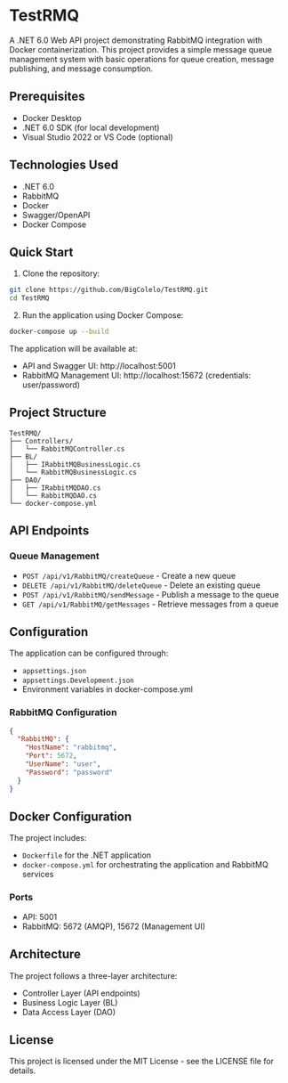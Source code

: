 # TestRMQ

A .NET 6.0 Web API project demonstrating RabbitMQ integration with Docker containerization. This project provides a simple message queue management system with basic operations for queue creation, message publishing, and message consumption.

## Prerequisites

- Docker Desktop
- .NET 6.0 SDK (for local development)
- Visual Studio 2022 or VS Code (optional)

## Technologies Used

- .NET 6.0
- RabbitMQ
- Docker
- Swagger/OpenAPI
- Docker Compose

## Quick Start

1. Clone the repository:
```bash
git clone https://github.com/BigColelo/TestRMQ.git
cd TestRMQ
```

2. Run the application using Docker Compose:
```bash
docker-compose up --build
```

The application will be available at:
- API and Swagger UI: http://localhost:5001
- RabbitMQ Management UI: http://localhost:15672 (credentials: user/password)

## Project Structure

```
TestRMQ/
├── Controllers/
│   └── RabbitMQController.cs
├── BL/
│   ├── IRabbitMQBusinessLogic.cs
│   └── RabbitMQBusinessLogic.cs
├── DAO/
│   ├── IRabbitMQDAO.cs
│   └── RabbitMQDAO.cs
└── docker-compose.yml
```

## API Endpoints

### Queue Management
- `POST /api/v1/RabbitMQ/createQueue` - Create a new queue
- `DELETE /api/v1/RabbitMQ/deleteQueue` - Delete an existing queue
- `POST /api/v1/RabbitMQ/sendMessage` - Publish a message to the queue
- `GET /api/v1/RabbitMQ/getMessages` - Retrieve messages from a queue

## Configuration

The application can be configured through:
- `appsettings.json`
- `appsettings.Development.json`
- Environment variables in docker-compose.yml

### RabbitMQ Configuration

```json
{
  "RabbitMQ": {
    "HostName": "rabbitmq",
    "Port": 5672,
    "UserName": "user",
    "Password": "password"
  }
}
```

## Docker Configuration

The project includes:
- `Dockerfile` for the .NET application
- `docker-compose.yml` for orchestrating the application and RabbitMQ services

### Ports
- API: 5001
- RabbitMQ: 5672 (AMQP), 15672 (Management UI)

## Architecture

The project follows a three-layer architecture:
- Controller Layer (API endpoints)
- Business Logic Layer (BL)
- Data Access Layer (DAO)

## License

This project is licensed under the MIT License - see the LICENSE file for details.
